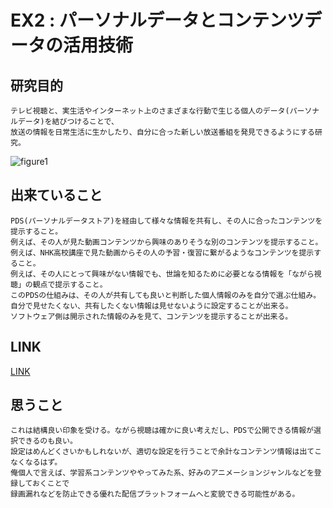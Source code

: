 
# EX2 : パーソナルデータとコンテンツデータの活用技術

## 研究目的
    テレビ視聴と、実生活やインターネット上のさまざまな行動で生じる個人のデータ(パーソナルデータ)を結びつけることで、  
    放送の情報を日常生活に生かしたり、自分に合った新しい放送番組を発見できるようにする研究。  

![figure1](https://user-images.githubusercontent.com/12496951/170853431-50436d44-47ea-4e39-9bbf-eac9a9f394ec.jpg)

## 出来ていること
    PDS(パーソナルデータストア)を経由して様々な情報を共有し、その人に合ったコンテンツを提示すること。  
    例えば、その人が見た動画コンテンツから興味のありそうな別のコンテンツを提示すること。  
    例えば、NHK高校講座で見た動画からその人の予習・復習に繋がるようなコンテンツを提示すること。  
    例えば、その人にとって興味がない情報でも、世論を知るために必要となる情報を「ながら視聴」の観点で提示すること。  
    このPDSの仕組みは、その人が共有しても良いと判断した個人情報のみを自分で選ぶ仕組み。  
    自分で見せたくない、共有したくない情報は見せないように設定することが出来る。  
    ソフトウェア側は開示された情報のみを見て、コンテンツを提示することが出来る。  

## LINK

[LINK](https://www.nhk.or.jp/strl/open2022/tenji/2/index.html)

## 思うこと
    これは結構良い印象を受ける。ながら視聴は確かに良い考えだし、PDSで公開できる情報が選択できるのも良い。  
    設定はめんどくさいかもしれないが、適切な設定を行うことで余計なコンテンツ情報は出てこなくなるはず。  
    俺個人で言えば、学習系コンテンツややってみた系、好みのアニメーションジャンルなどを登録しておくことで  
    録画漏れなどを防止できる優れた配信プラットフォームへと変貌できる可能性がある。  


